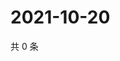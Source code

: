 # 2021-10-20

共 0 条

<!-- BEGIN WEIBO -->
<!-- 最后更新时间 Wed Oct 20 2021 16:10:29 GMT+0800 (China Standard Time) -->

<!-- END WEIBO -->
